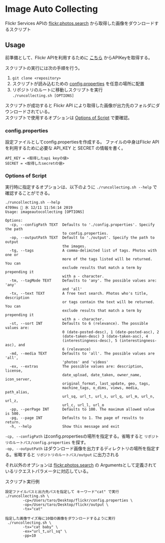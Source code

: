 # Image Auto Collecting
Flickr Services APIの [flickr.photos.search](https://www.flickr.com/services/api/flickr.photos.search.html) 
から取得した画像をダウンロードするスクリプト

## Usage
前準備として、Flickr APIを利用するために [こちら](https://www.flickr.com/services/apps/create/apply) からAPIKeyを取得する。<br>

スクリプトの実行には次の手順を行う。
1. `git clone <repository>`
2. スクリプトが読み込むための [config.properties](#configproperties) を任意の場所に配置
3. リポジトリのルートに移動しスクリプトを実行<br>
`./runcollecting.sh [OPTIONS]`

スクリプトが成功すると Flickr API により取得した画像が出力先のフォルダにダウンロードされている。<br>
スクリプトで使用するオプションは [Options of Script](#options-of-script) で要確認。

### config.properties
設定ファイルとしてconfig.propertiesを作成する。
ファイルの中身はFlickr APIを利用するために必要な API_KEY と SECRET の情報を書く。
```properties#
API_KEY = <取得したapi keyの値>
SECRET = <取得したsecretの値>
```

### Options of Script
実行時に指定するオプションは、以下のように `./runcollecting.sh --help` で確認することができる。
```shell script
./runcollecting.sh --help                                                                                                      4709ms  水 12/11 11:54:14 2019
Usage: imageautocollecting [OPTIONS]

Options:
  -cp, --configPath TEXT  Defaults to './config.properties'. Specify the path
                          to config.properties.
  -op, --outputPath TEXT  Default to './output'. Specify the path to output
                          the images.
  -tg, --tags             A comma-delimited list of tags. Photos with one or
                          more of the tags listed will be returned. You can
                          exclude results that match a term by prepending it
                          with a - character.
  -tm, --tagMode TEXT     Defaults to 'any'. The possible values are: 'any'
                          and 'all'
  -tx, --text TEXT        A free text search. Photos who's title, description
                          or tags contain the text will be returned. You can
                          exclude results that match a term by prepending it
                          with a - character.
  -st, --sort INT         Defaults to 6 (relevance). The possible values are:
                          0 (date-posted-desc), 1 (date-posted-asc), 2
                          (date-taken-desc) 3 (date-taken-asc), 4
                          (interestingness-desc), 5 (interestingness-asc), and
                          6 (relevance)
  -md, --media TEXT       Defaults to 'all'. The possible values are 'all',
                          'photos' and 'videos'
  -ex, --extras           The possible values are: description, license,
                          date_upload, date_taken, owner_name, icon_server,
                          original_format, last_update, geo, tags,
                          machine_tags, o_dims, views, media, path_alias,
                          url_sq, url_t, url_s, url_q, url_m, url_n, url_z,
                          url_c, url_l, url_o
  -pp, --perPage INT      Defaults to 100. The maximum allowed value is 500.
  -pg, --page INT         Defaults to 1. The page of results to return.
  -h, --help              Show this message and exit
```
`-cp, --configPath` はconfig.propertiesの場所を指定する。省略すると `リポジトリのルートパス/config.properties` を探す。<br>
`-op, --outputPath` はダウンロード画像を出力するディレクトリの場所を指定する。省略すると `リポジトリのルートパス/output` に出力される<br>

それ以外のオプションは [flickr.photos.search](https://www.flickr.com/services/api/flickr.photos.search.html) の
Argumentsとして定義されているリクエストパラメータに対応している。

スクリプト実行例
```shell script
設定ファイルパスと出力先パスを指定して キーワード"cat" で実行
./runcollecting.sh \ 
        -cp=/Users/taro/Desktop/flickr/config.properties \
        -op=/Users/taro/Desktop/flickr/output \
        -tx="cat" 

指定した画像サイズ毎に10個の画像をダウンロードするように実行
 ./runcollecting.sh \
        -tx="cat baby" \
        -ex="url_t,url_sq" \
        -pp=10

```
